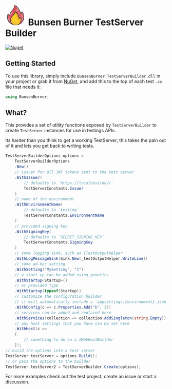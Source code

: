 <!-- markdownlint-disable MD013 -->

# ![Bunsen Burner](https://raw.githubusercontent.com/bmazzarol/Bunsen-Burner/main/fire-icon-small.png) Bunsen Burner TestServer Builder

<!-- markdownlint-enable MD013 -->

[![Nuget](https://img.shields.io/nuget/v/BunsenBurner.TestServerBuilder)](https://www.nuget.org/packages/BunsenBurner.TestServerBuilder/)

## Getting Started

To use this library, simply include `BunsenBurner.TestServerBuilder.dll` in your
project or grab it
from [NuGet](https://www.nuget.org/packages/BunsenBurner.TestServerBuilder/),
and add this to the top of each test `.cs` file that needs it:

```C#
using BunsenBurner;
```

## What?

This provides a set of utility functions exposed by `TestServerBuilder` to
create `TestServer` instances for use in testings APIs.

Its harder than you think to get a working TestServer; this takes the pain
out of it and lets you get back to writing tests.

```c#
TestServerBuilderOptions options = 
    TestServerBuilderOptions
    .New()
    // issuer for all JWT tokens sent to the test server
    .WithIssuer(
        // defaults to `https://localhost/dev/`
        TestServerConstants.Issuer
    )
    // name of the environment
    .WithEnvironmentName(
        // defaults to `testing`
        TestServerConstants.EnvironmentName
    )
    // provided signing key
    .WithSigningKey(
        // defaults to `SECRET_SIGNING_KEY`
        TestServerConstants.SigningKey
    )
    // some logging sink, such as ITestOutputHelper
    .WithLogMessageSink(Sink.New(_testOutputHelper.WriteLine))
    // some ad-hoc setting
    .WithSetting("MySetting", "1")
    // a start up can be added using generics
    .WithStartup<Startup>()
    // or provided Type
    .WithStartup(typeof(Startup))
    // customize the configuration builder
    // it will automatically include a `appsettings.{environment}.json` file
    .WithConfig(c => c.Properties.Add("b", 2))
    // services can be added and replaced here
    .WithServices(collection => collection.AddSingleton(string.Empty))
    // any host settings that you have can be set here
    .WithHost(c =>
    {
        // something to do on a IWebHostBuilder
    });
// build the options into a test server
TestServer testServer = options.Build();
// or pass the options to the builder
TestServer testServer2 = TestServerBuilder.Create(options);
```

For more examples check out the test project, create an issue or start a
discussion.
